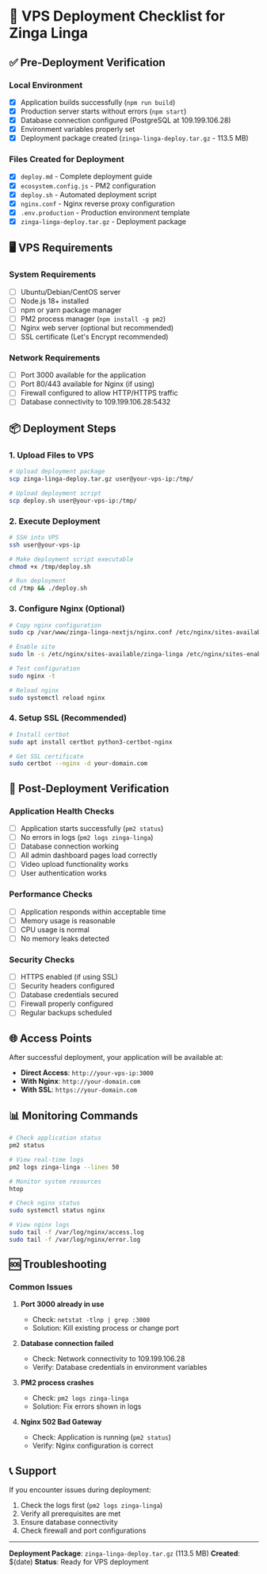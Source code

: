 # 🚀 VPS Deployment Checklist for Zinga Linga

## ✅ Pre-Deployment Verification

### Local Environment
- [x] Application builds successfully (`npm run build`)
- [x] Production server starts without errors (`npm start`)
- [x] Database connection configured (PostgreSQL at 109.199.106.28)
- [x] Environment variables properly set
- [x] Deployment package created (`zinga-linga-deploy.tar.gz` - 113.5 MB)

### Files Created for Deployment
- [x] `deploy.md` - Complete deployment guide
- [x] `ecosystem.config.js` - PM2 configuration
- [x] `deploy.sh` - Automated deployment script
- [x] `nginx.conf` - Nginx reverse proxy configuration
- [x] `.env.production` - Production environment template
- [x] `zinga-linga-deploy.tar.gz` - Deployment package

## 🖥️ VPS Requirements

### System Requirements
- [ ] Ubuntu/Debian/CentOS server
- [ ] Node.js 18+ installed
- [ ] npm or yarn package manager
- [ ] PM2 process manager (`npm install -g pm2`)
- [ ] Nginx web server (optional but recommended)
- [ ] SSL certificate (Let's Encrypt recommended)

### Network Requirements
- [ ] Port 3000 available for the application
- [ ] Port 80/443 available for Nginx (if using)
- [ ] Firewall configured to allow HTTP/HTTPS traffic
- [ ] Database connectivity to 109.199.106.28:5432

## 📦 Deployment Steps

### 1. Upload Files to VPS
```bash
# Upload deployment package
scp zinga-linga-deploy.tar.gz user@your-vps-ip:/tmp/

# Upload deployment script
scp deploy.sh user@your-vps-ip:/tmp/
```

### 2. Execute Deployment
```bash
# SSH into VPS
ssh user@your-vps-ip

# Make deployment script executable
chmod +x /tmp/deploy.sh

# Run deployment
cd /tmp && ./deploy.sh
```

### 3. Configure Nginx (Optional)
```bash
# Copy nginx configuration
sudo cp /var/www/zinga-linga-nextjs/nginx.conf /etc/nginx/sites-available/zinga-linga

# Enable site
sudo ln -s /etc/nginx/sites-available/zinga-linga /etc/nginx/sites-enabled/

# Test configuration
sudo nginx -t

# Reload nginx
sudo systemctl reload nginx
```

### 4. Setup SSL (Recommended)
```bash
# Install certbot
sudo apt install certbot python3-certbot-nginx

# Get SSL certificate
sudo certbot --nginx -d your-domain.com
```

## 🔧 Post-Deployment Verification

### Application Health Checks
- [ ] Application starts successfully (`pm2 status`)
- [ ] No errors in logs (`pm2 logs zinga-linga`)
- [ ] Database connection working
- [ ] All admin dashboard pages load correctly
- [ ] Video upload functionality works
- [ ] User authentication works

### Performance Checks
- [ ] Application responds within acceptable time
- [ ] Memory usage is reasonable
- [ ] CPU usage is normal
- [ ] No memory leaks detected

### Security Checks
- [ ] HTTPS enabled (if using SSL)
- [ ] Security headers configured
- [ ] Database credentials secured
- [ ] Firewall properly configured
- [ ] Regular backups scheduled

## 🌐 Access Points

After successful deployment, your application will be available at:
- **Direct Access**: `http://your-vps-ip:3000`
- **With Nginx**: `http://your-domain.com`
- **With SSL**: `https://your-domain.com`

## 📊 Monitoring Commands

```bash
# Check application status
pm2 status

# View real-time logs
pm2 logs zinga-linga --lines 50

# Monitor system resources
htop

# Check nginx status
sudo systemctl status nginx

# View nginx logs
sudo tail -f /var/log/nginx/access.log
sudo tail -f /var/log/nginx/error.log
```

## 🆘 Troubleshooting

### Common Issues
1. **Port 3000 already in use**
   - Check: `netstat -tlnp | grep :3000`
   - Solution: Kill existing process or change port

2. **Database connection failed**
   - Check: Network connectivity to 109.199.106.28
   - Verify: Database credentials in environment variables

3. **PM2 process crashes**
   - Check: `pm2 logs zinga-linga`
   - Solution: Fix errors shown in logs

4. **Nginx 502 Bad Gateway**
   - Check: Application is running (`pm2 status`)
   - Verify: Nginx configuration is correct

## 📞 Support

If you encounter issues during deployment:
1. Check the logs first (`pm2 logs zinga-linga`)
2. Verify all prerequisites are met
3. Ensure database connectivity
4. Check firewall and port configurations

---

**Deployment Package**: `zinga-linga-deploy.tar.gz` (113.5 MB)
**Created**: $(date)
**Status**: Ready for VPS deployment